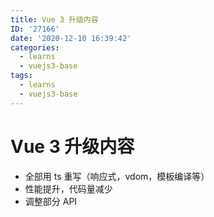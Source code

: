```yaml
---
title: Vue 3 升级内容
ID: '27166'
date: '2020-12-10 16:39:42'
categories:
  - learns
  - vuejs3-base
tags:
  - learns
  - vuejs3-base
---
```


# Vue 3 升级内容

- 全部用 ts 重写（响应式，vdom，模板编译等）
- 性能提升，代码量减少
- 调整部分 API
